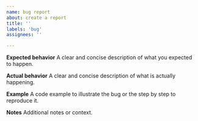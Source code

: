 ```yaml
---
name: bug report
about: create a report
title: ''
labels: 'bug'
assignees: ''

---
```


**Expected behavior**
A clear and concise description of what you expected to happen.

**Actual behavior**
A clear and concise description of what is actually happening.

**Example**
A code example to illustrate the bug or the step by step to reproduce it.

**Notes**
Additional notes or context.